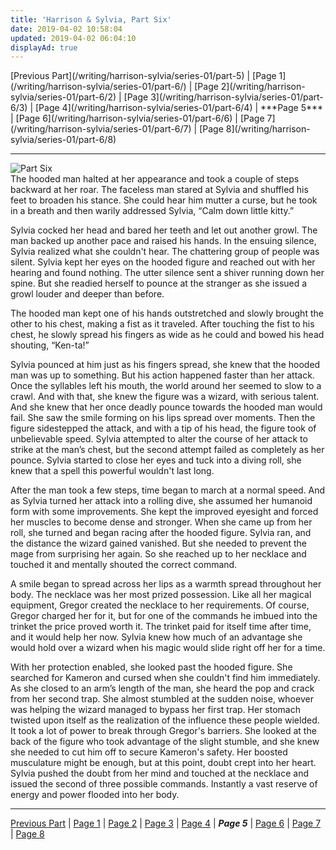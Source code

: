 ```yaml
---
title: 'Harrison & Sylvia, Part Six'
date: 2019-04-02 10:58:04
updated: 2019-04-02 06:04:10
displayAd: true
---
```

<p class="center">[Previous Part](/writing/harrison-sylvia/series-01/part-5) | [Page 1](/writing/harrison-sylvia/series-01/part-6/) | [Page 2](/writing/harrison-sylvia/series-01/part-6/2) | [Page 3](/writing/harrison-sylvia/series-01/part-6/3) | [Page 4](/writing/harrison-sylvia/series-01/part-6/4) | <span class="current-page">***Page 5***</span> | [Page 6](/writing/harrison-sylvia/series-01/part-6/6) | [Page 7](/writing/harrison-sylvia/series-01/part-6/7) | [Page 8](/writing/harrison-sylvia/series-01/part-6/8) </p><hr class="clear-both center-fade"/><div class="embedded-image-left"><img src="/writing/harrison-sylvia/series-01/part-6/hs106.jpg" alt="Part Six" style="max-height: 275px;"/></div>The hooded man halted at her appearance and took a couple of steps backward at her roar. The faceless man stared at Sylvia and shuffled his feet to broaden his stance. She could hear him mutter a curse, but he took in a breath and then warily addressed Sylvia, “Calm down little kitty.”

Sylvia cocked her head and bared her teeth and let out another growl. The man backed up another pace and raised his hands. In the ensuing silence, Sylvia realized what she couldn't hear. The chattering group of people was silent. Sylvia kept her eyes on the hooded figure and reached out with her hearing and found nothing. The utter silence sent a shiver running down her spine. But she readied herself to pounce at the stranger as she issued a growl louder and deeper than before.

The hooded man kept one of his hands outstretched and slowly brought the other to his chest, making a fist as it traveled. After touching the fist to his chest, he slowly spread his fingers as wide as he could and bowed his head shouting, “Ken-ta!”

Sylvia pounced at him just as his fingers spread, she knew that the hooded man was up to something. But his action happened faster than her attack. Once the syllables left his mouth, the world around her seemed to slow to a crawl. And with that, she knew the figure was a wizard, with serious talent. And she knew that her once deadly pounce towards the hooded man would fail. She saw the smile forming on his lips spread over moments. Then the figure sidestepped the attack, and with a tip of his head, the figure took of unbelievable speed. Sylvia attempted to alter the course of her attack to strike at the man’s chest, but the second attempt failed as completely as her pounce. Sylvia started to close her eyes and tuck into a diving roll, she knew that a spell this powerful wouldn't last long.

After the man took a few steps, time began to march at a normal speed. And as Sylvia turned her attack into a rolling dive, she assumed her humanoid form with some improvements. She kept the improved eyesight and forced her muscles to become dense and stronger. When she came up from her roll, she turned and began racing after the hooded figure. Sylvia ran, and the distance the wizard gained vanished. But she needed to prevent the mage from surprising her again. So she reached up to her necklace and touched it and mentally shouted the correct command.

A smile began to spread across her lips as a warmth spread throughout her body. The necklace was her most prized possession. Like all her magical equipment, Gregor created the necklace to her requirements. Of course, Gregor charged her for it, but for one of the commands he imbued into the trinket the price proved worth it. The trinket paid for itself time after time, and it would help her now. Sylvia knew how much of an advantage she would hold over a wizard when his magic would slide right off her for a time.

With her protection enabled, she looked past the hooded figure. She searched for Kameron and cursed when she couldn't find him immediately. As she closed to an arm’s length of the man, she heard the pop and crack from her second trap. She almost stumbled at the sudden noise, whoever was helping the wizard managed to bypass her first trap. Her stomach twisted upon itself as the realization of the influence these people wielded. It took a lot of power to break through Gregor's barriers. She looked at the back of the figure who took advantage of the slight stumble, and she knew she needed to cut him off to secure Kameron's safety. Her boosted musculature might be enough, but at this point, doubt crept into her heart. Sylvia pushed the doubt from her mind and touched at the necklace and issued the second of three possible commands. Instantly a vast reserve of energy and power flooded into her body.<hr class="clear-both center-fade"/><p class="center">[Previous Part](/writing/harrison-sylvia/series-01/part-5) | [Page 1](/writing/harrison-sylvia/series-01/part-6/) | [Page 2](/writing/harrison-sylvia/series-01/part-6/2) | [Page 3](/writing/harrison-sylvia/series-01/part-6/3) | [Page 4](/writing/harrison-sylvia/series-01/part-6/4) | <span class="current-page">***Page 5***</span> | [Page 6](/writing/harrison-sylvia/series-01/part-6/6) | [Page 7](/writing/harrison-sylvia/series-01/part-6/7) | [Page 8](/writing/harrison-sylvia/series-01/part-6/8) </p>